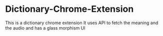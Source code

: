 # Dictionary-Chrome-Extension
This is a dictionary chrome extension
It uses API to fetch the meaning and the audio and has a glass morphism UI
